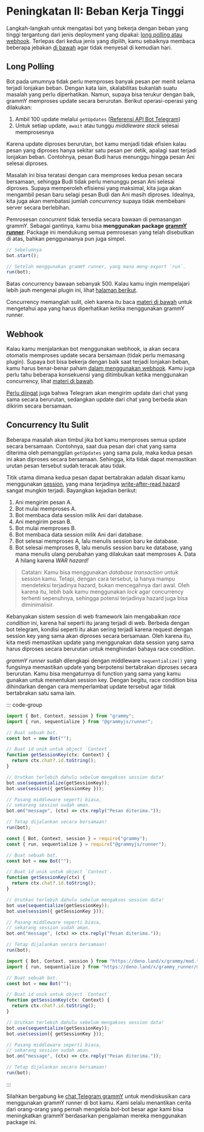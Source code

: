 # Peningkatan II: Beban Kerja Tinggi

Langkah-langkah untuk mengatasi bot yang bekerja dengan beban yang tinggi tergantung dari jenis deployment yang dipakai: [long polling atau webhook](../guide/deployment-types).
Terlepas dari kedua jenis yang dipilih, kamu sebaiknya membaca beberapa jebakan [di bawah](#concurrency-itu-sulit) agar tidak menyesal di kemudian hari.

## Long Polling

Bot pada umumnya tidak perlu memproses banyak pesan per menit selama terjadi lonjakan beban.
Dengan kata lain, skalabilitas bukanlah suatu masalah yang perlu diperhatikan.
Namun, supaya bisa terukur dengan baik, grammY memproses update secara berurutan.
Berikut operasi-operasi yang dilakukan:

1. Ambil 100 update melalui `getUpdates` ([Referensi API Bot Telegram](https://core.telegram.org/bots/api#getupdates))
2. Untuk setiap update, `await` atau tunggu _middleware stack_ selesai memprosesnya

Karena update diproses berurutan, bot kamu menjadi tidak efisien kalau pesan yang diproses hanya sekitar satu pesan per detik, apalagi saat terjadi lonjakan beban.
Contohnya, pesan Budi harus menunggu hingga pesan Ani selesai diproses.

Masalah ini bisa teratasi dengan cara memproses kedua pesan secara bersamaan, sehingga Budi tidak perlu menunggu pesan Ani selesai diproses.
Supaya memperoleh efisiensi yang maksimal, kita juga akan mengambil pesan baru selagi pesan Budi dan Ani masih diproses.
Idealnya, kita juga akan membatasi jumlah _concurrency_ supaya tidak membebani server secara berlebihan.

Pemrosesan _concurrent_ tidak tersedia secara bawaan di pemasangan grammY.
Sebagai gantinya, kamu bisa **menggunakan package [grammY runner](../plugins/runner)**.
Package ini mendukung semua pemrosesan yang telah disebutkan di atas, bahkan penggunaanya pun juga simpel.

```ts
// Sebelumnya
bot.start();

// Setelah menggunakan grammY runner, yang mana meng-export `run`.
run(bot);
```

Batas concurrency bawaan sebanyak 500.
Kalau kamu ingin mempelajari lebih jauh mengenai plugin ini, lihat [halaman berikut](../plugins/runner).

Concurrency memanglah sulit, oleh karena itu baca [materi di bawah](#concurrency-itu-sulit) untuk mengetahui apa yang harus diperhatikan ketika menggunakan grammY runner.

## Webhook

Kalau kamu menjalankan bot menggunakan webhook, ia akan secara otomatis memproses update secara bersamaan (tidak perlu memasang plugin).
Supaya bot bisa bekerja dengan baik saat terjadi lonjakan beban, kamu harus benar-benar paham [dalam menggunakan webhook](../guide/deployment-types#bagaimana-cara-menggunakan-webhook).
Kamu juga perlu tahu beberapa konsekuensi yang ditimbulkan ketika menggunakan concurrency, lihat [materi di bawah](#concurrency-itu-sulit).

[Perlu diingat](../guide/deployment-types#mengakhiri-request-webhook-tepat-waktu) juga bahwa Telegram akan mengirim update dari chat yang sama secara berurutan, sedangkan update dari chat yang berbeda akan dikirim secara bersamaan.

## Concurrency Itu Sulit

Beberapa masalah akan timbul jika bot kamu memproses semua update secara bersamaan.
Contohnya, saat dua pesan dari chat yang sama diterima oleh pemanggilan `getUpdates` yang sama pula, maka kedua pesan ini akan diproses secara bersamaan.
Sehingga, kita tidak dapat memastikan urutan pesan tersebut sudah teracak atau tidak.

Titik utama dimana kedua pesan dapat bertabrakan adalah disaat kamu menggunakan [session](../plugins/session), yang mana terjadinya [write-after-read hazard](https://en.wikipedia.org/wiki/Hazard_(computer_architecture)#Write_after_read_(WAR)) sangat mungkin terjadi.
Bayangkan kejadian berikut:

1. Ani mengirim pesan A.
2. Bot mulai memproses A.
3. Bot membaca data session milik Ani dari database.
4. Ani mengirim pesan B.
5. Bot mulai memproses B.
6. Bot membaca data session milik Ani dari database.
7. Bot selesai memproses A, lalu menulis session baru ke database.
8. Bot selesai memproses B, lalu menulis session baru ke database, yang mana menulis ulang perubahan yang dilakukan saat memproses A.
   Data A hilang karena _WAR hazard!_

> Catatan: Kamu bisa menggunakan _database transaction_ untuk session kamu. Tetapi, dengan cara tersebut, ia hanya mampu mendeteksi terjadinya hazard, bukan mencegahnya dari awal.
> Oleh karena itu, lebih baik kamu menggunakan _lock_ agar concurrency terhenti sepenuhnya, sehingga potensi terjadinya hazard juga bisa diminimalisir.

Kebanyakan sistem session di web framework lain mengabaikan _race condition_ ini, karena hal seperti itu jarang terjadi di web.
Berbeda dengan bot telegram, kondisi seperti itu akan sering terjadi karena request dengan session key yang sama akan diproses secara bersamaan.
Oleh karena itu, kita mesti memastikan update yang menggunakan data session yang sama harus diproses secara berurutan untuk menghindari bahaya race condition.

_grammY runner_ sudah dilengkapi dengan middleware `sequentialize()` yang fungsinya memastikan update yang berpotensi bertabrakan diproses secara berurutan.
Kamu bisa mengaturnya di function yang sama yang kamu gunakan untuk menentukan session key.
Dengan begitu, race condition bisa dihindarkan dengan cara memperlambat update tersebut agar tidak bertabrakan satu sama lain.

::: code-group

```ts [TypeScript]
import { Bot, Context, session } from "grammy";
import { run, sequentialize } from "@grammyjs/runner";

// Buat sebuah bot.
const bot = new Bot("");

// Buat id unik untuk object `Context`.
function getSessionKey(ctx: Context) {
  return ctx.chat?.id.toString();
}

// Urutkan terlebih dahulu sebelum mengakses session data!
bot.use(sequentialize(getSessionKey));
bot.use(session({ getSessionKey }));

// Pasang middleware seperti biasa,
// sekarang session sudah aman.
bot.on("message", (ctx) => ctx.reply("Pesan diterima."));

// Tetap dijalankan secara bersamaan!
run(bot);
```

```js [JavaScript]
const { Bot, Context, session } = require("grammy");
const { run, sequentialize } = require("@grammyjs/runner");

// Buat sebuah bot.
const bot = new Bot("");

// Buat id unik untuk object `Context`.
function getSessionKey(ctx) {
  return ctx.chat?.id.toString();
}

// Urutkan terlebih dahulu sebelum mengakses session data!
bot.use(sequentialize(getSessionKey));
bot.use(session({ getSessionKey }));

// Pasang middleware seperti biasa,
// sekarang session sudah aman.
bot.on("message", (ctx) => ctx.reply("Pesan diterima."));

// Tetap dijalankan secara bersamaan!
run(bot);
```

```ts [Deno]
import { Bot, Context, session } from "https://deno.land/x/grammy/mod.ts";
import { run, sequentialize } from "https://deno.land/x/grammy_runner/mod.ts";

// Buat sebuah bot.
const bot = new Bot("");

// Buat id unik untuk object `Context`.
function getSessionKey(ctx: Context) {
  return ctx.chat?.id.toString();
}

// Urutkan terlebih dahulu sebelum mengakses session data!
bot.use(sequentialize(getSessionKey));
bot.use(session({ getSessionKey }));

// Pasang middleware seperti biasa,
// sekarang session sudah aman.
bot.on("message", (ctx) => ctx.reply("Pesan diterima."));

// Tetap dijalankan secara bersamaan!
run(bot);
```

:::

Silahkan bergabung ke [chat Telegram grammY](https://t.me/grammyjs) untuk mendiskusikan cara menggunakan grammY runner di bot kamu.
Kami selalu menantikan cerita dari orang-orang yang pernah mengelola bot-bot besar agar kami bisa meningkatkan grammY berdasarkan pengalaman mereka menggunakan package ini.
